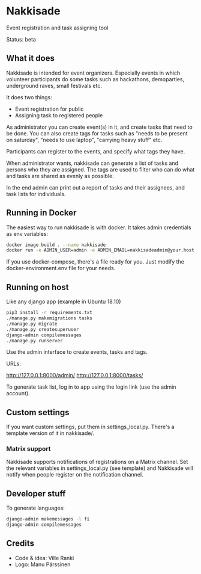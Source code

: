 # Nakkisade

Event registration and task assigning tool

Status: beta

## What it does

Nakkisade is intended for event organizers. Especially events in which volunteer
participants do some tasks such as hackathons, demoparties, underground raves,
small festivals etc.

It does two things:

* Event registration for public
* Assigning task to registered people

As administrator you can create event(s) in it, and create tasks that need
to be done. You can also create tags for tasks such as "needs to be present on
saturday", "needs to use laptop", "carrying heavy stuff" etc.

Participants can register to the events, and specify what tags they have.

When administrator wants, nakkisade can generate a list of tasks and persons
who they are assigned. The tags are used to filter who can do what and tasks
are shared as evenly as possible.

In the end admin can print out a report of tasks and their assignees, and
task lists for individuals.

## Running in Docker

The easiest way to run nakkisade is with docker. It takes admin credentials
as env variables:

```bash
docker image build . --name nakkisade
docker run -e ADMIN_USER=admin -e ADMIN_EMAIL=nakkisadeadmin@your.host -e ADMIN_PASSWORD=adminpassword  --name nakkisade -d nakkisade
```

If you use docker-compose, there's a file ready for you. Just modify the docker-environment.env file
for your needs.

## Running on host

Like any django app (example in Ubuntu 18.10)

```bash
pip3 install -r requirements.txt 
./manage.py makemigrations tasks
./manage.py migrate
./manage.py createsuperuser
django-admin compilemessages
./manage.py runserver
```

Use the admin interface to create events, tasks and tags.

URLs:

http://127.0.0.1:8000/admin/
http://127.0.0.1:8000/tasks/

To generate task list, log in to app using the login link (use the admin account). 

## Custom settings

If you want custom settings, put them in settings_local.py. There's a template
version of it in nakkisade/. 

### Matrix support

Nakkisade supports notifications of registrations on a Matrix channel. Set the
relevant variables in settings_local.py (see template) and Nakkisade will
notify when people register on the notification channel.

## Developer stuff

To generate languages:

```bash
django-admin makemessages -l fi
django-admin compilemessages
```

## Credits

* Code & idea: Ville Ranki
* Logo: Manu Pärssinen
